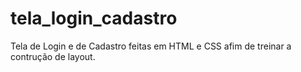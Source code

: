 # tela_login_cadastro
Tela de Login e de Cadastro feitas em HTML e CSS afim de treinar a contrução de layout.

